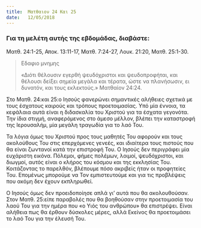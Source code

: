 ```yaml
---
title:  Ματθαιον 24 Και 25
date:   12/05/2018
---
```


### Για τη μελέτη αυτής της εβδομάδας, διαβάστε:
Ματθ. 24:1-25, Αποκ. 13:11-17, Ματθ. 7:24-27, Λουκ. 21:20, Ματθ. 25:1-30.
 
> <p>Εδαφιο μνημης</p>
> «Διότι θέλουσιν εγερθή ψευδόχριστοι και ψευδοπροφήται, και θέλουσι δείξει σημεία μεγάλα και τέρατα, ώστε να πλανήσωσιν, ει δυνατόν, και τους εκλεκτούς.» Ματθαίον 24:24.

Στο Ματθ. 24:και 25:ο Ιησούς φανερώνει σημαντικές αλήθειες σχετικά με τους έσχατους καιρούς και τρόπους προετοιμασίας. Υπό μία έννοια, τα κεφάλαια αυτά είναι η διδασκαλία του Χριστού για τα έσχατα γεγονότα. Την ίδια στιγμή, αναφερόμενος στο άμεσο μέλλον, βλέπει την καταστροφή της Ιερουσαλήμ, μία μεγάλη τραγωδία για το λαό Του.

Τα λόγια όμως του Χριστού προς τους μαθητές Του αφορούν και τους ακολούθους Του στις επερχόμενες γενεές, και ιδιαίτερα τους πιστούς που θα είναι ζωντανοί κατά την επιστροφή Του. Ο Ιησούς δεν περιγράφει μία ευχάριστη εικόνα. Πόλεμοι, φήμες πολέμων, λοιμοί, ψευδόχριστοι, και διωγμοί, αυτός είναι ο κλήρος του κόσμου και της εκκλησίας Του. Κοιτάζοντας το παρελθόν, βλέπουμε πόσο ακριβείς ήταν οι προφητείες Του. Επομένως μπορούμε να Τον εμπιστευτούμε και για τις προβλέψεις που ακόμη δεν έχουν εκπληρωθεί.

Ο Ιησούς όμως δεν προειδοποίησε απλά γι’ αυτά που θα ακολουθούσαν. Στον Ματθ. 25:είπε παραβολές που θα βοηθούσαν στην προετοιμασία του λαού Του για την ημέρα που «ο Υιός του ανθρώπου» θα επιστρέψει. Είναι αλήθεια πως θα έρθουν δύσκολες μέρες, αλλά Εκείνος θα προετοιμάσει το λαό Του για την έλευσή Του.